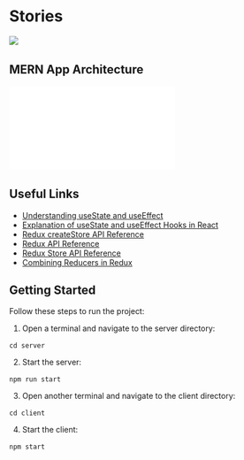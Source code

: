 # Stories

<img src="../client/images/stories.png" width="450px">

## MERN App Architecture
![MERN App Architecture](./MERNAppArchitecture.pdf)

## Useful Links
- [Understanding useState and useEffect](https://medium.com/recraftrelic/usestate-and-useeffect-explained-cdb5dc252baf)
- [Explanation of useState and useEffect Hooks in React](https://initialcommit.com/blog/usestate-useeffect-hooks-react#:~:text=The%20useState%20hook%20is%20used,re%2Drendering%2C%20and%20unmounting.)
- [Redux createStore API Reference](https://redux.js.org/api/createstore)
- [Redux API Reference](https://redux.js.org/api/api-reference)
- [Redux Store API Reference](https://redux.js.org/api/store)
- [Combining Reducers in Redux](https://redux.js.org/api/combinereducers)


## Getting Started
Follow these steps to run the project:

1. Open a terminal and navigate to the server directory:
```code
cd server
```

2. Start the server:
```code
npm run start
```

3. Open another terminal and navigate to the client directory:
```code
cd client
```

4. Start the client:
```code
npm start
```
